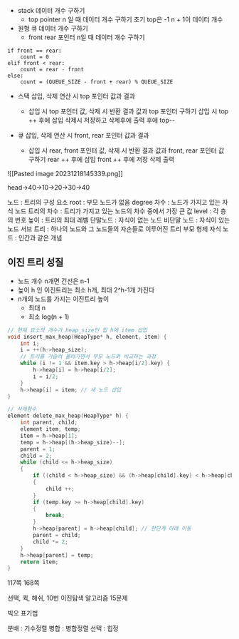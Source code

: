 - stack 데이터 개수 구하기
	- top pointer n 일 때 데이터 개수 구하기
초기 top은 -1
n + 1이 데이터 개수
- 원형 큐 데이터 개수 구하기
	- front rear 포인터 n일 때 데이터 개수 구하기
```
if front == rear: 
    count = 0
elif front < rear:
    count = rear - front
else:
    count = (QUEUE_SIZE - front + rear) % QUEUE_SIZE
```
- 스택 삽입, 삭제 연산 시 top 포인터 값과 결과
	- 삽입 시 top 포인터 값, 삭제 시 반환 결과 값과 top 포인터 구하기
삽입 시 top ++ 후에 삽입
삭제시 저장하고 삭제후에 출력 후에 top--

- 큐 삽입, 삭제 연산 시 front, rear 포인터 값과 결과
	- 삽입 시 rear, front 포인터 값, 삭제 시 반환 결과 값과 front, rear 포인터 값 구하기
rear ++ 후에 삽입
front ++ 후에 저장 삭제 출력

 
![[Pasted image 20231218145339.png]]






head->40->10->20->30->40

노드 : 트리의 구성 요소
root : 부모 노드가 없음
degree 차수 : 노드가 가지고 있는 자식 노드
트리의 차수 : 트리가 가지고 있는 노드의 차수 중에서 가장 큰 값
level : 각 층의 번호
높이 : 트리의 최대 레벨
단말노드 : 자식이 없는 노드
비단말 노드 : 자식이 있는 노드
서브 트리 : 하나의 노드와 그 노드들의 자손들로 이루어진 트리
부모 형제 자식 노드 : 인간과 같은 개념

## 이진 트리 성질
- 노드 개수 n개면 간선은 n-1
- 높이 h 인 이진트리는 최소 h개, 최대 2^h-1개 가진다
- n개의 노드를 가지는 이진트리 높이 
	- 최대 n
	- 최소 log(n + 1)

```c
// 현재 요소의 개수가 heap_size인 힙 h에 item 삽입
void insert_max_heap(HeapType* h, element, item) {
	int i;
	i = ++(h->heap_size);
	// 트리를 거슬러 올라가면서 부모 노드와 비교하는 과정
	while (i != 1 && item.key > h->heap[i/2].key) {
		h->heap[i] = h->heap[i/2];
		i = i/2;
	}
	h->heap[i] = item; // 새 노드 삽입
}

```

```c
// 삭제함수
element delete_max_heap(HeapType* h) {
	int parent, child;
	element item, temp;
	item = h->heap[1];
	temp = h->heap[(h->heap_size)--];
	parent = 1;
	child = 2;
	while (child <= h->heap_size) 
	{
		if ((child < h->heap_size) && (h->heap[child].key) < h->heap[child+1].key) 
		{
			child ++;
		}
		if (temp.key >= h->heap[child].key) 
		{
			break;
		}
		h->heap[parent] = h->heap[child]; // 한단계 아래 이동
		parent = child;
		child *= 2;
	}
	h->heap[parent] = temp;
	return item;
}
```


117쪽
168쪽

선택, 퀵, 해쉬, 10번 이진탐색
알고리즘 15문제

빅오 표기법

분배 : 기수정렬
병합 : 병합정렬
선택 : 힙정